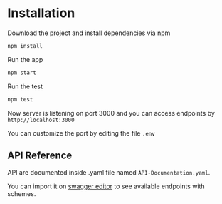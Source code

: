 
# Installation

Download the project and install dependencies via npm

```bash
npm install
```

Run the app
```bash
npm start
```

Run the test
```bash
npm test
```

Now server is listening on port 3000 and you can access endpoints by `http://localhost:3000`

You can customize the port by editing the file `.env`

## API Reference

API are documented inside .yaml file named `API-Documentation.yaml`.

You can import it on [swagger editor](https://editor-next.swagger.io) to see available endpoints with schemes.